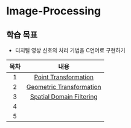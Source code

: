 # Image-Processing

## 학습 목표
- 디지털 영상 신호의 처리 기법을 C언어로 구현하기

| 목차 | 내용 |
|:---:|:---:|
| 1 |  [Point Transformation](https://github.com/kyeong-hyeok/Image-Processing/tree/main/Point%20Transformation) |
| 2 | [Geometric Transformation](https://github.com/kyeong-hyeok/Image-Processing/tree/main/Geometric%20Transformation) |
| 3 | [Spatial Domain Filtering](https://github.com/kyeong-hyeok/Image-Processing/tree/main/Spatial%20Domain%20Filtering) |
| 4 | []() |
| 5 | []() |

